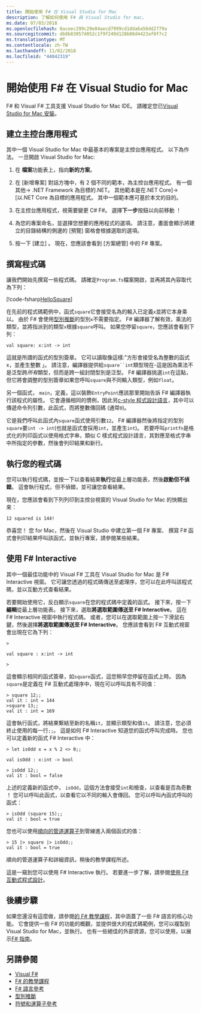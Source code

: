 ```yaml
---
title: 開始使用 F# 在 Visual Studio for Mac
description: 了解如何使用 F# 與 Visual Studio for mac。
ms.date: 07/03/2018
ms.openlocfilehash: 6aceec299c29e04aecd7999cd1dda6a56dd2779a
ms.sourcegitcommit: db8b83057d052c1f9f249d128b08d4423af0f7c2
ms.translationtype: MT
ms.contentlocale: zh-TW
ms.lasthandoff: 11/02/2018
ms.locfileid: "44042319"
---
```

# <a name="get-started-with-f-in-visual-studio-for-mac"></a>開始使用 F# 在 Visual Studio for Mac

F# 和 Visual F# 工具支援 Visual Studio for Mac IDE。 請確定您已[Visual Studio for Mac 安裝](install-fsharp.md#install-f-with-visual-studio-for-mac)。

## <a name="creating-a-console-application"></a>建立主控台應用程式

其中一個 Visual Studio for Mac 中最基本的專案是主控台應用程式。  以下為作法。  一旦開啟 Visual Studio for Mac:

1. 在 **檔案**功能表上，指向**新的方案**。

2.  在 [新增專案] 對話方塊中，有 2 個不同的範本，為主控台應用程式。  有一個 其他-> .NET Framework 為目標的.NET。  其他範本是在.NET Core]-> [以.NET Core 為目標的應用程式。  其中一個範本應可基於本文的目的。

3. 在主控台應用程式，視需要變更 C# F#。  選擇**下一步**按鈕以向前移動 ！  

4. 為您的專案命名，並選擇您想要的應用程式的選項。  請注意，畫面會顯示將建立的目錄結構的側邊的 [預覽] 窗格會根據選取的選項。  

5. 按一下 [建立] 。  現在，您應該會看到 [方案總管] 中的 F# 專案。

## <a name="writing-your-code"></a>撰寫程式碼

讓我們開始先撰寫一些程式碼。  請確定`Program.fs`檔案開啟，並再將其內容取代為下列：

[!code-fsharp[HelloSquare](../../../samples/snippets/fsharp/getting-started/hello-square.fs)]

在先前的程式碼範例中，函式`square`它會接受名為的輸入已定義`x`並將它本身乘以。  由於 F# 會使用[型別推斷](../language-reference/type-inference.md)的型別`x`不需要指定。  F# 編譯器了解有效，乘法的類型，並將指派到的類型`x`根據`square`呼叫。  如果您停留`square`，您應該會看到下列：

```
val square: x:int -> int
```

這就是所謂的函式的型別簽章。  它可以讀取像這樣:"方形會接受名為整數的函式 x，並產生整數 」。  請注意，編譯器提供給`square``int`類型現在-這是因為乘法不是泛型跨*所有*類型，但而是跨一組封閉型別是泛型。  F# 編譯器挑選`int`在這點，但它將會調整的型別簽章如果您呼叫`square`與不同輸入類型，例如`float`。

另一個函式， `main`，定義，這以裝飾`EntryPoint`應該那里開始告訴 F# 編譯器執行該程式的屬性。  它會遵循相同的慣例，因此另[c-style 程式設計語言](https://en.wikipedia.org/wiki/Entry_point#C_and_C.2B.2B)，其中可以傳遞命令列引數，此函式，而將整數傳回碼 (通常`0`)。

它是我們呼叫此函式內`square`函式使用引數`12`。  F# 編譯器然後將指定的型別`square`要`int -> int`(也就是函式會採用`int`，並產生`int`)。  若要呼叫`printfn`是格式化的列印函式以使用格式字串，類似 C 樣式程式設計語言，其對應至格式字串中所指定的參數，然後會列印結果和新行。

## <a name="running-your-code"></a>執行您的程式碼

您可以執行程式碼，並按一下以查看結果**執行**從最上層功能表，然後**啟動但不偵錯**。  這會執行程式，但不偵錯，並可讓您查看結果。

現在，您應該會看到下列列印到主控台視窗的 Visual Studio for Mac 的快顯出來：

```
12 squared is 144!
```

恭喜您！  您 for Mac，然後在 Visual Studio 中建立第一個 F# 專案、 撰寫 F# 函式會列印結果呼叫該函式，並執行專案，請參閱某些結果。

## <a name="using-f-interactive"></a>使用 F# Interactive

其中一個最佳功能中的 Visual F# 工具在 Visual Studio for Mac 是 F# Interactive 視窗。  它可讓您透過的程式碼傳送至處理序，您可以在此呼叫該程式碼，並以互動方式查看結果。

若要開始使用它，反白顯示`square`在您的程式碼中定義的函式。  接下來，按一下**編輯**從最上層功能表。  接下來，選取**將選取範圍傳送至 F# Interactive**。  這在 F# Interactive 視窗中執行程式碼。  或者，您可以在選取範圍上按一下滑鼠右鍵，然後選擇**將選取範圍傳送至 F# Interactive**。  您應該會看到 F# 互動式視窗會出現在它為下列：

```
>

val square : x:int -> int

>
```

這會顯示相同的函式簽章，如`square`函式，這您稍早您停留在函式上時。  因為`square`是定義在 F# 互動式處理序中，現在可以呼叫具有不同值：

```
> square 12;;
val it : int = 144
>square 13;;
val it : int = 169
```

這會執行函式，將結果繫結至新的名稱`it`，並顯示類型和值`it`。  請注意，您必須終止使用的每一行`;;`。  這是如何 F# Interactive 知道您的函式呼叫完成時。  您也可以定義新的函式 F# Interactive 中：

```
> let isOdd x = x % 2 <> 0;;

val isOdd : x:int -> bool

> isOdd 12;;
val it : bool = false
```

上述的定義新的函式中， `isOdd`，這個方法會接受`int`和檢查，以查看是否為奇數 ！  您可以呼叫此函式，以查看它以不同的輸入會傳回。  您可以呼叫內函式呼叫的函式：

```
> isOdd (square 15);;
val it : bool = true
```

您也可以使用[順向的管道運算子](../language-reference/symbol-and-operator-reference/index.md)到管線進入兩個函式的值：

```
> 15 |> square |> isOdd;;
val it : bool = true
```

順向的管道運算子和詳細資訊，稍後的教學課程所述。

這是一窺到您可以使用 F# Interactive 執行。  若要進一步了解，請參閱[使用 F# 互動式程式設計](../tutorials/fsharp-interactive/index.md)。

## <a name="next-steps"></a>後續步驟

如果您還沒有這麼做，請參閱[的 F# 教學課程](../tour.md)，其中涵蓋了一些 F# 語言的核心功能。  它會提供一些 F# 的功能的概觀，並提供很大的程式碼範例，您可以複製到 Visual Studio for Mac，並執行。  也有一些絕佳的外部資源，您可以使用，以展示[F# 指南](../index.md)。

## <a name="see-also"></a>另請參閱

- [Visual F#](../index.md)  
- [F# 的教學課程](../tour.md)  
- [F# 語言參考](../language-reference/index.md)  
- [型別推斷](../language-reference/type-inference.md)  
- [符號和運算子參考](../language-reference/symbol-and-operator-reference/index.md)  
